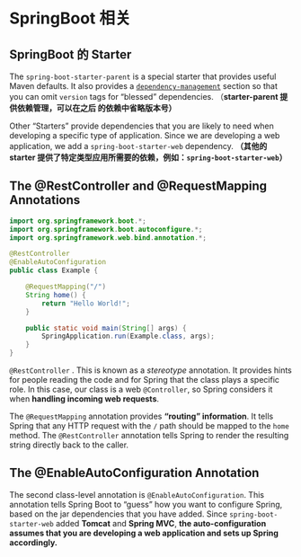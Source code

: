 # SpringBoot 相关



## SpringBoot 的 Starter

The `spring-boot-starter-parent` is a special starter that provides useful Maven defaults. It also provides a [`dependency-management`](https://docs.spring.io/spring-boot/docs/2.3.2.RELEASE/reference/html/using-spring-boot.html#using-boot-dependency-management) section so that you can omit `version` tags for “blessed” dependencies. （**starter-parent 提供依赖管理，可以在之后 的依赖中省略版本号）**

Other “Starters” provide dependencies that you are likely to need when developing a specific type of application. Since we are developing a web application, we add a `spring-boot-starter-web` dependency. **（其他的starter 提供了特定类型应用所需要的依赖，例如：`spring-boot-starter-web`）**



## The @RestController and @RequestMapping Annotations

```java
import org.springframework.boot.*;
import org.springframework.boot.autoconfigure.*;
import org.springframework.web.bind.annotation.*;

@RestController
@EnableAutoConfiguration
public class Example {

    @RequestMapping("/")
    String home() {
        return "Hello World!";
    }

    public static void main(String[] args) {
        SpringApplication.run(Example.class, args);
    }
}
```

`@RestController` . This is known as a *stereotype* annotation. It provides hints for people reading the code and for Spring that the class plays a specific role. In this case, our class is a web `@Controller`, so Spring considers it when **handling incoming web requests**.

The `@RequestMapping` annotation provides **“routing” information**. It tells Spring that any HTTP request with the `/` path should be mapped to the `home` method. The `@RestController` annotation tells Spring to render the resulting string directly back to the caller.

## The @EnableAutoConfiguration Annotation

The second class-level annotation is `@EnableAutoConfiguration`. This annotation tells Spring Boot to “guess” how you want to configure  Spring, based on the jar dependencies that you have added. Since `spring-boot-starter-web` added **Tomcat** and **Spring MVC**,  **the auto-configuration assumes that you are developing a web application and sets up Spring accordingly.**